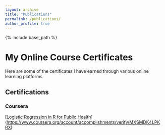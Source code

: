 ```yaml
---
layout: archive
title: "Publications"
permalink: /publications/
author_profile: true
---
```

{% include base_path %}

# My Online Course Certificates

Here are some of the certificates I have earned through various online learning platforms.

## Certifications

### Coursera

[[Logistic Regression in R for Public Health](/images/image.png)](https://www.coursera.org/account/accomplishments/verify/MXSMDK4LPKRX)
